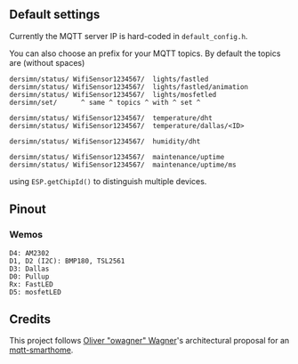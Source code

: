 ## Default settings

Currently the MQTT server IP is hard-coded in `default_config.h`.

You can also choose an prefix for your MQTT topics. By default the topics are (without spaces)

	dersimn/status/	WifiSensor1234567/	lights/fastled
	dersimn/status/	WifiSensor1234567/	lights/fastled/animation
	dersimn/status/	WifiSensor1234567/	lights/mosfetled
	dersimn/set/	  ^ same ^ topics ^ with ^ set ^

	dersimn/status/	WifiSensor1234567/	temperature/dht
	dersimn/status/	WifiSensor1234567/	temperature/dallas/<ID>

	dersimn/status/	WifiSensor1234567/	humidity/dht

	dersimn/status/	WifiSensor1234567/	maintenance/uptime 
	dersimn/status/	WifiSensor1234567/	maintenance/uptime/ms 

using `ESP.getChipId()` to distinguish multiple devices.

## Pinout

### Wemos

	D4: AM2302
	D1, D2 (I2C): BMP180, TSL2561
	D3: Dallas
	D0: Pullup
	Rx: FastLED
	D5: mosfetLED

## Credits

This project follows [Oliver "owagner" Wagner](https://github.com/owagner)'s architectural proposal for an [mqtt-smarthome](https://github.com/mqtt-smarthome/mqtt-smarthome).